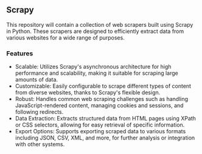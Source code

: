 ## Scrapy

This repository will contain a collection of web scrapers built using Scrapy in Python. 
These scrapers are designed to efficiently extract data from various websites for a wide range of purposes.




### Features
- Scalable: Utilizes Scrapy's asynchronous architecture for high performance and scalability, making it suitable for scraping large amounts of data.
- Customizable: Easily configurable to scrape different types of content from diverse websites, thanks to Scrapy's flexible design.
- Robust: Handles common web scraping challenges such as handling JavaScript-rendered content, managing cookies and sessions, and following redirects.
- Data Extraction: Extracts structured data from HTML pages using XPath or CSS selectors, allowing for easy retrieval of specific information.
- Export Options: Supports exporting scraped data to various formats including JSON, CSV, XML, and more, for further analysis or integration with other systems.

